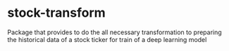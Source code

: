 # stock-transform
Package that provides to do the all necessary transformation to preparing the historical data of a stock ticker for train of a deep learning model
